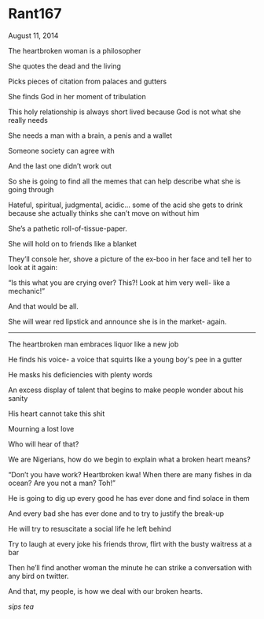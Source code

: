 # Rant167


August 11, 2014

The heartbroken woman is a philosopher

She quotes the dead and the living

Picks pieces of citation from palaces and gutters

She finds God in her moment of tribulation

This holy relationship is always short lived because God is not what she really needs

She needs a man with a brain, a penis and a wallet

Someone society can agree with

And the last one didn’t work out

So she is going to find all the memes that can help describe what she is going through

Hateful, spiritual, judgmental, acidic… some of the acid she gets to drink because she actually thinks she can’t move on without him

She’s a pathetic roll-of-tissue-paper.

She will hold on to friends like a blanket

They’ll console her, shove a picture of the ex-boo in her face and tell her to look at it again:

“Is this what you are crying over? This?! Look at him very well- like a mechanic!”

And that would be all.

She will wear red lipstick and announce she is in the market- again.
***

The heartbroken man embraces liquor like a new job

He finds his voice- a voice that squirts like a young boy's pee in a gutter

He masks his deficiencies with plenty words

An excess display of talent that begins to make people wonder about his sanity

His heart cannot take this shit

Mourning a lost love

Who will hear of that?

We are Nigerians, how do we begin to explain what a broken heart means?

“Don’t you have work? Heartbroken kwa! When there are many fishes in da ocean? Are you not a man? Toh!”

He is going to dig up every good he has ever done and find solace in them

And every bad she has ever done and to try to justify the break-up

He will try to resuscitate a social life he left behind 

Try to laugh at every joke his friends throw, flirt with the busty waitress at a bar

Then he’ll find another woman the minute he can strike a conversation with any bird on twitter.

And that, my people, is how we deal with our broken hearts.

*sips tea*
